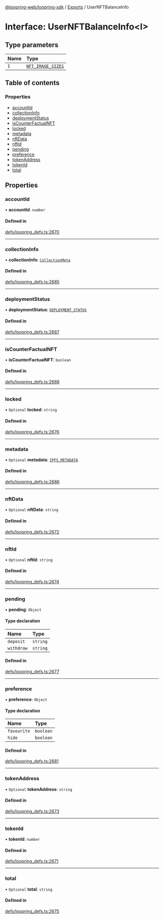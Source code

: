 [@loopring-web/loopring-sdk](../README.md) / [Exports](../modules.md) / UserNFTBalanceInfo

# Interface: UserNFTBalanceInfo<I\>

## Type parameters

| Name | Type |
| :------ | :------ |
| `I` | [`NFT_IMAGE_SIZES`](../enums/NFT_IMAGE_SIZES.md) |

## Table of contents

### Properties

- [accountId](UserNFTBalanceInfo.md#accountid)
- [collectionInfo](UserNFTBalanceInfo.md#collectioninfo)
- [deploymentStatus](UserNFTBalanceInfo.md#deploymentstatus)
- [isCounterFactualNFT](UserNFTBalanceInfo.md#iscounterfactualnft)
- [locked](UserNFTBalanceInfo.md#locked)
- [metadata](UserNFTBalanceInfo.md#metadata)
- [nftData](UserNFTBalanceInfo.md#nftdata)
- [nftId](UserNFTBalanceInfo.md#nftid)
- [pending](UserNFTBalanceInfo.md#pending)
- [preference](UserNFTBalanceInfo.md#preference)
- [tokenAddress](UserNFTBalanceInfo.md#tokenaddress)
- [tokenId](UserNFTBalanceInfo.md#tokenid)
- [total](UserNFTBalanceInfo.md#total)

## Properties

### accountId

• **accountId**: `number`

#### Defined in

[defs/loopring_defs.ts:2670](https://github.com/Loopring/loopring_sdk/blob/427d9da/src/defs/loopring_defs.ts#L2670)

___

### collectionInfo

• **collectionInfo**: [`CollectionMeta`](../modules.md#collectionmeta)

#### Defined in

[defs/loopring_defs.ts:2685](https://github.com/Loopring/loopring_sdk/blob/427d9da/src/defs/loopring_defs.ts#L2685)

___

### deploymentStatus

• **deploymentStatus**: [`DEPLOYMENT_STATUS`](../enums/DEPLOYMENT_STATUS.md)

#### Defined in

[defs/loopring_defs.ts:2687](https://github.com/Loopring/loopring_sdk/blob/427d9da/src/defs/loopring_defs.ts#L2687)

___

### isCounterFactualNFT

• **isCounterFactualNFT**: `boolean`

#### Defined in

[defs/loopring_defs.ts:2688](https://github.com/Loopring/loopring_sdk/blob/427d9da/src/defs/loopring_defs.ts#L2688)

___

### locked

• `Optional` **locked**: `string`

#### Defined in

[defs/loopring_defs.ts:2676](https://github.com/Loopring/loopring_sdk/blob/427d9da/src/defs/loopring_defs.ts#L2676)

___

### metadata

• `Optional` **metadata**: [`IPFS_METADATA`](../modules.md#ipfs_metadata)

#### Defined in

[defs/loopring_defs.ts:2686](https://github.com/Loopring/loopring_sdk/blob/427d9da/src/defs/loopring_defs.ts#L2686)

___

### nftData

• `Optional` **nftData**: `string`

#### Defined in

[defs/loopring_defs.ts:2672](https://github.com/Loopring/loopring_sdk/blob/427d9da/src/defs/loopring_defs.ts#L2672)

___

### nftId

• `Optional` **nftId**: `string`

#### Defined in

[defs/loopring_defs.ts:2674](https://github.com/Loopring/loopring_sdk/blob/427d9da/src/defs/loopring_defs.ts#L2674)

___

### pending

• **pending**: `Object`

#### Type declaration

| Name | Type |
| :------ | :------ |
| `deposit` | `string` |
| `withdraw` | `string` |

#### Defined in

[defs/loopring_defs.ts:2677](https://github.com/Loopring/loopring_sdk/blob/427d9da/src/defs/loopring_defs.ts#L2677)

___

### preference

• **preference**: `Object`

#### Type declaration

| Name | Type |
| :------ | :------ |
| `favourite` | `boolean` |
| `hide` | `boolean` |

#### Defined in

[defs/loopring_defs.ts:2681](https://github.com/Loopring/loopring_sdk/blob/427d9da/src/defs/loopring_defs.ts#L2681)

___

### tokenAddress

• `Optional` **tokenAddress**: `string`

#### Defined in

[defs/loopring_defs.ts:2673](https://github.com/Loopring/loopring_sdk/blob/427d9da/src/defs/loopring_defs.ts#L2673)

___

### tokenId

• **tokenId**: `number`

#### Defined in

[defs/loopring_defs.ts:2671](https://github.com/Loopring/loopring_sdk/blob/427d9da/src/defs/loopring_defs.ts#L2671)

___

### total

• `Optional` **total**: `string`

#### Defined in

[defs/loopring_defs.ts:2675](https://github.com/Loopring/loopring_sdk/blob/427d9da/src/defs/loopring_defs.ts#L2675)
